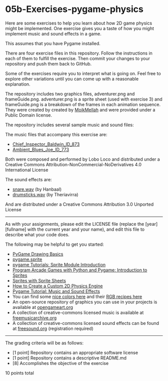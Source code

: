 # 05b-Exercises-pygame-physics

Here are some exercises to help you learn about how 2D game physics might be implemented. One exercise gives you a taste of how you might implement music and sound effects in a game.

This assumes that you have Pygame installed.

There are four exercise files in this repository. Follow the instructions in each of them to fulfill the exercise. Then commit your changes to your repository and push them back to GitHub.

Some of the exercises require you to interpret what is going on. Feel free to explore other variations until you can come up with a reasonable explanation. 

The repository includes two graphics files, adventurer.png and frameGuide.png. adventurer.png is a sprite sheet (used with exercise 3) and frameGuide.png is a breakdown of the frames in each animation sequence. They were created by created by [MoikMellah](https://opengameart.org/content/mv-platformer-male-32x64) and were provided under a Public Domain license.

The repository includes several sample music and sound files:

The music files that accompany this exercise are:

* [Chief_Inspector_Baldwin_ID_873](http://freemusicarchive.org/music/Lobo_Loco/Long__Relaxed/Chief_Inspector_Baldwin_ID_873)
* [Ambient_Blues_Joe_ID_773](http://freemusicarchive.org/music/Lobo_Loco/Long__Relaxed/Ambient_Blues_Joe_ID_773)

Both were composed and performed by Lobo Loco and distributed under a Creative Commons Attribution-NonCommercial-NoDerivatives 4.0 International License

The sound effects are:

* [snare.wav](https://freesound.org/people/Hanbaal/sounds/178668/) (by Hanbaal)
* [drumsticks.wav](https://freesound.org/people/Theriavirra/sounds/270090/) (by Theriavirra)

And are distributed under a Creative Commons Attribution 3.0 Unported License

---

As with your assignments, please edit the LICENSE file (replace the [year] [fullname] with the current year and your name), and edit this file to describe what your code does.

The following may be helpful to get you started:

* [PyGame Drawing Basics](https://www.cs.ucsb.edu/~pconrad/cs5nm/topics/pygame/drawing/)
* [pygame.sprite](https://www.pygame.org/docs/ref/sprite.html)
* [pygame Tutorials: Sprite Module Introduction](https://www.pygame.org/docs/tut/SpriteIntro.html)
* [Program Arcade Games with Python and Pygame: Introduction to Sprites](http://programarcadegames.com/index.php?chapter=introduction_to_sprites)
* [Sprites with Sprite Sheets](http://programarcadegames.com/python_examples/en/sprite_sheets/)
* [How to Create a Custom 2D Physics Engine](https://gamedevelopment.tutsplus.com/tutorials/how-to-create-a-custom-2d-physics-engine-the-basics-and-impulse-resolution--gamedev-6331)
* [Pygame Tutorial: Music and Sound Effects](https://nerdparadise.com/programming/pygame/part3)
* You can find some [nice colors here](https://yeun.github.io/open-color/) and their [RGB recipes here](https://yeun.github.io/open-color/ingredients.html)
* An open-source repository of graphics you can use in your projects is available at [opengameart.org](https://opengameart.org)
* A collection of creative-commons licensed music is available at [freemusicarchive.org](http://freemusicarchive.org/)
* A collection of creative-commons licensed sound effects can be found at [freesound.org](https://freesound.org/) (registration required)

---

The grading criteria will be as follows:

* [1 point] Repository contains an appropriate software license
* [1 point] Repository contains a descriptive README.md
* [8] Accomplishes the objective of the exercise

10 points total